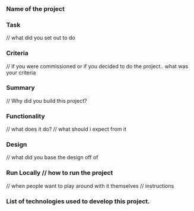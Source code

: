 ### Name of the project 
### Task 
// what did you set out to do
### Criteria 
// if you were commissioned or if you decided to do the project.. what was your criteria
### Summary 
// Why did you build this project?
### Functionality 
// what does it do? // what should i expect from it
### Design 
// what did you base the design off of
### Run Locally // how to run the project 
// when people want to play around with it themselves // instructions 
### List of technologies used to develop this project.
